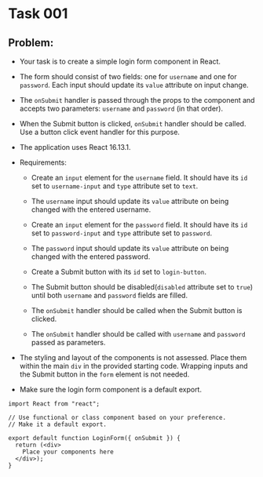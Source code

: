 # Task 001

## Problem:

- Your task is to create a simple login form component in React.

- The form should consist of two fields: one for `username` and one for `password`. Each input should update its `value` attribute on input change.

- The `onSubmit` handler is passed through the props to the component and accepts two parameters: `username` and `password` (in that order).

- When the Submit button is clicked, `onSubmit` handler should be called. Use a button click event handler for this purpose.

- The application uses React 16.13.1.

- Requirements:

  - Create an `input` element for the `username` field. It should have its `id` set to `username-input` and `type` attribute set to `text`.

  - The `username` input should update its `value` attribute on being changed with the entered username.

  - Create an `input` element for the `password` field. It should have its `id` set to `password-input` and `type` attribute set to `password`.

  - The `password` input should update its `value` attribute on being changed with the entered password.

  - Create a Submit button with its `id` set to `login-button`.

  - The Submit button should be disabled(`disabled` attribute set to `true`) until both `username` and `password` fields are filled.

  - The `onSubmit` handler should be called when the Submit button is clicked.

  - The `onSubmit` handler should be called with `username` and `password` passed as parameters.

- The styling and layout of the components is not assessed. Place them within the main `div` in the provided starting code. Wrapping inputs and the Submit button in the `form` element is not needed.

- Make sure the login form component is a default export.

```
import React from "react";

// Use functional or class component based on your preference.
// Make it a default export.

export default function LoginForm({ onSubmit }) {
  return (<div>
    Place your components here
  </div>);
}
```
